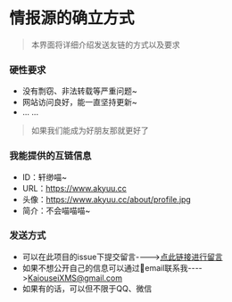 # 情报源的确立方式

> 本界面将详细介绍发送友链的方式以及要求

### 硬性要求

* 没有剽窃、非法转载等严重问题~
* 网站访问良好，能一直坚持更新~
* ... ...

> 如果我们能成为好朋友那就更好了

### 我能提供的互链信息

* ID：轩缈喵~
* URL：https://www.akyuu.cc
* 头像：https://www.akyuu.cc/about/profile.jpg
* 简介：不会喵喵喵~

### 发送方式

* 可以在此项目的issue下提交留言---->[点此链接进行留言](https://github.com/XuanMiaoSama/Blog_Comment/issues)
* 如果不想公开自己的信息可以通过:email:email联系我---->KaiouseiXMS@gmail.com
* 如果有的话，可以但不限于QQ、微信

